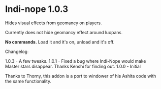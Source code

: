 # Indi-nope 1.0.3
Hides visual effects from geomancy on players.
 
Currently does not hide geomancy effect around luopans.
 
**No commands.** Load it and it's on, unload and it's off.
 
Changelog:
 
1.0.3 - A few tweaks.
1.0.1 - Fixed a bug where Indi-Nope would make Master stars disappear. Thanks Kenshi for finding out.
1.0.0 - Initial
 
Thanks to Thorny, this addon is a port to windower of his Ashita code with the same functionality.
